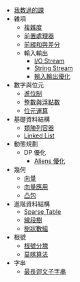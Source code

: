 - [我教過的課](/lessons)
- 雜項
    - [複雜度](/complexity)
    - [前置處理器](/preprocessor)
    - [前綴和與差分](/prefix-sum)
    - 輸入輸出
        - [I/O Stream](/iostream)
        - [String Stream](/stringstream)
        - [輸入輸出優化](/io-optimize)
- 數字與位元
    - [進位制](/radix)
    - [整數與浮點數](/int-and-float)
    - [位元運算](/bitwise-operator)
- 基礎資料結構
    - [類陣列容器](/array-like-ds)
    - [Linked List](/linked-list)
- 動態規劃
    - DP 優化
        - [Aliens 優化](/aliens)
- 幾何
    - [向量](/vector)
    - [向量應用](/vector-application)
    - [凸包](/convex-hull)
- 進階資料結構
    - [Sparse Table](/sparse-table)
    - [線段樹](/segment-tree)
    - [樹狀數組](/fenwick-tree)
- 根號
    - [根號分塊](/sqrt-decomposition)
    - [莫隊算法](/mo-algorithm)
- 字串
    - [最長迴文子字串](/longest-palindromic-substring)

<!-- TODO
- 雜項
    - 物件導向
    - GDB
    - 編譯參數
    - 掃描線
- 基礎資料結構
    - 單調隊列
    - Priority Queue
    - iterator
    - 平衡二元搜尋樹
- 排序與搜尋
    - 比較
    - 排序
    - 搜尋
- Greedy
    - Greedy 簡介
    - Greedy 經典問題與證明
- 分治法
    - 分治的精神
    - 分治法經典問題
- 動態規劃
    - DP 簡介
    - 經典問題
        - 區間 DP
        - 背包問題
        - 其他 DP 經典問題
    - 基礎優化技巧
    - 高級優化
        - 分治優化
        - 斜率優化
        - 四邊形優化
    - 樹 DP
    - 樹鏈剖分
    - 重心分治
- 數學
    - 快速冪
    - 數論
    - 矩陣
    - 組合
- 離線演算法
    - 整體二分
    - CDQ 分治
- 字串
    - Rolling hash
    - KMP
    - Z-value
    - Suffix Array
-->